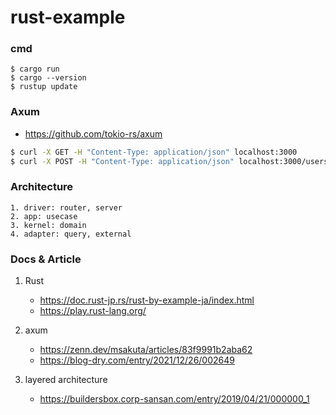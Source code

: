 # rust-example

### cmd
```
$ cargo run
$ cargo --version
$ rustup update
```

### Axum
 - https://github.com/tokio-rs/axum

```sh
$ curl -X GET -H "Content-Type: application/json" localhost:3000
$ curl -X POST -H "Content-Type: application/json" localhost:3000/users -d '{"username" : "user1"}' 

```

### Architecture
    1. driver: router, server  
    2. app: usecase
    3. kernel: domain
    4. adapter: query, external

### Docs & Article
1. Rust
    - https://doc.rust-jp.rs/rust-by-example-ja/index.html
    - https://play.rust-lang.org/

2. axum
    - https://zenn.dev/msakuta/articles/83f9991b2aba62
    - https://blog-dry.com/entry/2021/12/26/002649
3. layered architecture
    - https://buildersbox.corp-sansan.com/entry/2019/04/21/000000_1
    